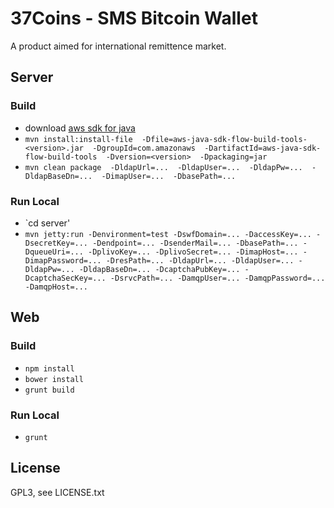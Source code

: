 # 37Coins - SMS Bitcoin Wallet

A product aimed for international remittence market. 

## Server

### Build
   * download [aws sdk for java](http://aws.amazon.com/sdkforjava/)
   * `mvn install:install-file 
    -Dfile=aws-java-sdk-flow-build-tools-<version>.jar 
    -DgroupId=com.amazonaws 
    -DartifactId=aws-java-sdk-flow-build-tools 
    -Dversion=<version> 
    -Dpackaging=jar`
   * `mvn clean package 
	-DldapUrl=... 
	-DldapUser=... 
	-DldapPw=... 
	-DldapBaseDn=... 
	-DimapUser=... 
	-DbasePath=...`

### Run Local
   * `cd server'
   * `mvn jetty:run -Denvironment=test -DswfDomain=... -DaccessKey=... -DsecretKey=... -Dendpoint=... -DsenderMail=... -DbasePath=... -DqueueUri=... -DplivoKey=... -DplivoSecret=... -DimapHost=... -DimapPassword=... -DresPath=... -DldapUrl=... -DldapUser=... -DldapPw=... -DldapBaseDn=... -DcaptchaPubKey=... -DcaptchaSecKey=... -DsrvcPath=... -DamqpUser=... -DamqpPassword=... -DamqpHost=...`

## Web

### Build
   * `npm install`
   * `bower install`
   * `grunt build`

### Run Local

   * `grunt`

## License

GPL3, see LICENSE.txt